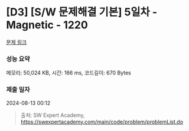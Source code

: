 # [D3] [S/W 문제해결 기본] 5일차 - Magnetic - 1220 

[문제 링크](https://swexpertacademy.com/main/code/problem/problemDetail.do?contestProbId=AV14hwZqABsCFAYD) 

### 성능 요약

메모리: 50,024 KB, 시간: 166 ms, 코드길이: 670 Bytes

### 제출 일자

2024-08-13 00:12



> 출처: SW Expert Academy, https://swexpertacademy.com/main/code/problem/problemList.do